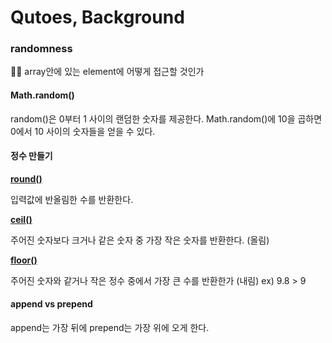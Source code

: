# Qutoes, Background

### randomness

✍🏻 array안에 있는 element에 어떻게 접근할 것인가


#### Math.random()

random()은 0부터 1 사이의 랜덤한 숫자를 제공한다.
Math.random()에 10을 곱하면 0에서 10 사이의 숫자들을 얻을 수 있다.

#### 정수 만들기

**[round()](https://developer.mozilla.org/ko/docs/Web/JavaScript/Reference/Global_Objects/Math/round)**

입력값에 반올림한 수를 반환한다.


**[ceil()](https://developer.mozilla.org/ko/docs/Web/JavaScript/Reference/Global_Objects/Math/ceil)**

주어진 숫자보다 크거나 같은 숫자 중 가장 작은 숫자를 반환한다. (올림)


**[floor()](https://developer.mozilla.org/ko/docs/Web/JavaScript/Reference/Global_Objects/Math/floor)**

주어진 숫자와 같거나 작은 정수 중에서 가장 큰 수를 반환한가 (내림)
ex) 9.8 > 9


#### append vs prepend

append는 가장 뒤에 prepend는 가장 위에 오게 한다.

